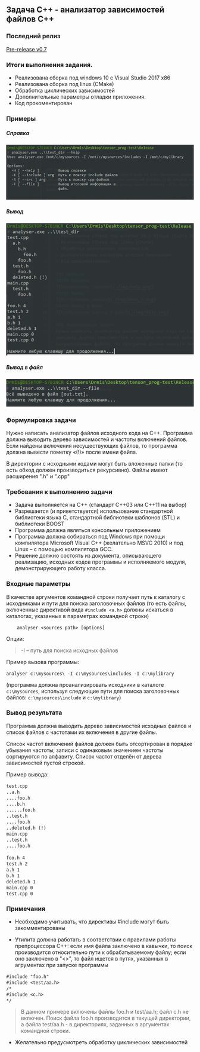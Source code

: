 ## Задача С++ - анализатор зависимостей файлов С++

### Последний релиз
[Pre-release v0.7](https://github.com/MiXaiLL76/tensor_prog-test/releases/tag/0.7)

### Итоги выполнения задания.
+ Реализована сборка под windows 10 с Visual Studio 2017 x86
+ Реализована сборка под linux (CMake)
+ Обработка циклических зависимостей 
+ Дополнительные параметры отладки приложения.
+ Код прокоментирован

### Примеры
##### Справка
![Изображение справки](./img/help.png)
##### Вывод
![Изображение вывода](./img/done_1.png)
##### Вывод в файл
![Изображение вывода в файл](./img/file.png)

### Формулировка задачи
Нужно написать анализатор файлов исходного кода на С++. Программа должна выводить дерево зависимостей и частоты включений файлов. Если найдены включения несуществующих файлов, то программа должна вывести пометку «(!)» после имени файла.

В директории с исходными кодами могут быть вложенные папки (то есть обход должен производиться рекурсивно). Файлы имеют расширения ".h" и ".cpp"
### Требования к выполнению задачи
+ Задача выполняется на С++ (стандарт C++03 или C++11 на выбор)
+ Разрешается (и приветствуется) использование стандартной библиотеки языка С, стандартной библиотеки шаблонов (STL) и библиотеки BOOST
+ Программа должна являться консольным приложением
+ Программа должна собираться под Windows при помощи компилятора Microsoft Visual C++ (желательно MSVC 2010) и под Linux – с помощью компилятора GCC.
+ Решение должно состоять из документа, описывающего реализацию, исходных кодов программы и исполняемого модуля, демонстрирующего работу класса.

### Входные параметры
В качестве аргументов командной строки получает путь к каталогу с исходниками и пути для поиска заголовочных файлов (то есть файлы, включенные директивой вида ```#include <a.h>``` должны искаться в каталогах, указанных в параметрах командной строки)
```
    analyser <sources path> [options]
```

Опции:
> -I – путь для поиска исходных файлов

Пример вызова программы:
```
analyser c:\mysources\ -I c:\mysources\includes -I c:\mylibrary
```

(программа должна проанализировать исходники в каталоге ```c:\mysources```, используя следующие пути для поиска заголовочных файлов: ```c:\mysources\include``` и ```c:\mylibrary```)

### Вывод результата
Программа должна выводить дерево зависимостей исходных файлов и список файлов с частотами их включения в другие файлы.

Список частот включений файлов должен быть отсортирован в порядке убывания частоты; записи с одинаковым значением частоты сортируются по алфавиту. Список частот отделён от дерева зависимостей пустой строкой.

Пример вывода:
```
test.cpp
..a.h
....foo.h
....b.h
......foo.h
..test.h
....foo.h
..deleted.h (!)
main.cpp
..test.h
....foo.h

foo.h 4
test.h 2
a.h 1
b.h 1
deleted.h 1
main.cpp 0
test.cpp 0
```

### Примечания
+ Необходимо учитывать, что директивы #include могут быть закомментированы

+ Утилита должна работать в соответствии с правилами работы препроцессора С++: если имя файла заключено в кавычки, то поиск производится относительно пути к обрабатываемому файлу; если оно заключено в "<>", то файл ищется в путях, указанных в агрументах при запуске программы
```
#include "foo.h"
#include <test/aa.h>
/*
#include <c.h>
*/
```
> В данном примере включены файлы foo.h и test/aa.h; файл c.h не включен. Поиск файла foo.h производится в текущей директории, а файла test/aa.h - в директориях, заданных в аргументах командной строки.

+ Желательно предусмотреть обработку циклических зависимостей